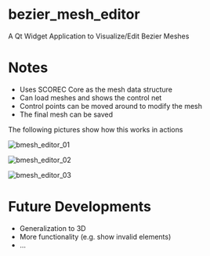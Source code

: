 # bezier_mesh_editor
A Qt Widget Application to Visualize/Edit Bezier Meshes

# Notes

* Uses SCOREC Core as the mesh data structure
* Can load meshes and shows the control net
* Control points can be moved around to modify the mesh
* The final mesh can be saved

The following pictures show how this works in actions


![bmesh_editor_01](https://user-images.githubusercontent.com/1325140/185806726-bae95185-c287-4cef-9527-deba2505dfa3.png)

![bmesh_editor_02](https://user-images.githubusercontent.com/1325140/185806730-71de4b24-19ec-4ede-a947-65a4cc16b9bf.png)

![bmesh_editor_03](https://user-images.githubusercontent.com/1325140/185806736-c399360c-affd-4519-86b5-9e451b8b9d19.png)


# Future Developments

* Generalization to 3D
* More functionality (e.g. show invalid elements)
* ...
